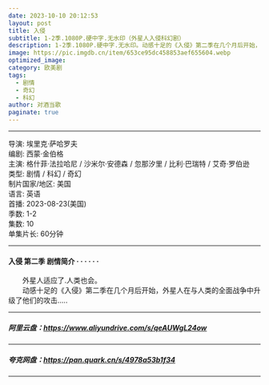 ```yaml
---
date: 2023-10-10 20:12:53
layout: post
title: 入侵
subtitle: 1-2季.1080P.硬中字.无水印（外星人入侵科幻剧）
description: 1-2季.1080P.硬中字.无水印。动感十足的《入侵》第二季在几个月后开始，外星人在与人类的全面战争中升级了他们的攻击...
image: https://pic.imgdb.cn/item/653ce95dc458853aef655604.webp
optimized_image: 
category: 欧美剧
tags:
  - 剧情
  - 奇幻
  - 科幻
author: 对酒当歌
paginate: true
---
```


---

导演: 埃里克·萨哈罗夫  
编剧: 西蒙·金伯格  
主演: 格什菲·法拉哈尼 / 沙米尔·安德森 / 忽那汐里 / 比利·巴瑞特 / 艾奇·罗伯逊  
类型: 剧情 / 科幻 / 奇幻  
制片国家/地区: 美国  
语言: 英语  
首播: 2023-08-23(美国)  
季数: 1-2  
集数: 10  
单集片长: 60分钟  

---

#### 入侵 第二季 剧情简介 · · · · · ·

　　外星人适应了.人类也会。  
　　动感十足的《入侵》第二季在几个月后开始，外星人在与人类的全面战争中升级了他们的攻击.....  

---

##### 阿里云盘：<https://www.aliyundrive.com/s/qeAUWgL24ow>

---

##### 夸克网盘：<https://pan.quark.cn/s/4978a53b1f34>

---
